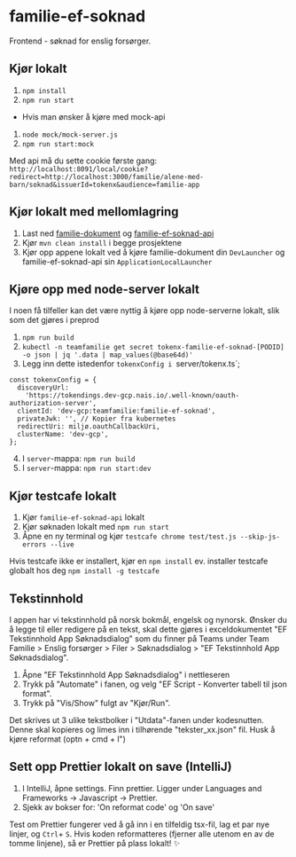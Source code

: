 # familie-ef-soknad

Frontend - søknad for enslig forsørger.

## Kjør lokalt

1. `npm install`
2. `npm run start`

* Hvis man ønsker å kjøre med mock-api
1. `node mock/mock-server.js`
2. `npm run start:mock`

Med api må du sette cookie første gang:
`http://localhost:8091/local/cookie?redirect=http://localhost:3000/familie/alene-med-barn/soknad&issuerId=tokenx&audience=familie-app`
## Kjør lokalt med mellomlagring
1. Last ned [familie-dokument](https://github.com/navikt/familie-dokument) og [familie-ef-soknad-api](https://github.com/navikt/familie-ef-soknad-api)
2. Kjør `mvn clean install` i begge prosjektene
2. Kjør opp appene lokalt ved å kjøre familie-dokument din `DevLauncher` og familie-ef-soknad-api sin `ApplicationLocalLauncher` 


## Kjøre opp med node-server lokalt
I noen få tilfeller kan det være nyttig å kjøre opp node-serverne lokalt, slik som det gjøres i preprod
1. `npm run build`
2. `kubectl -n teamfamilie get secret tokenx-familie-ef-soknad-[PODID] -o json | jq '.data | map_values(@base64d)'`
3. Legg inn dette istedenfor `tokenxConfig i `server/tokenx.ts`;
``` 
const tokenxConfig = {
  discoveryUrl:
    'https://tokendings.dev-gcp.nais.io/.well-known/oauth-authorization-server',
  clientId: 'dev-gcp:teamfamilie:familie-ef-soknad',
  privateJwk: '', // Kopier fra kubernetes
  redirectUri: miljø.oauthCallbackUri,
  clusterName: 'dev-gcp',
};
```
4. I `server`-mappa: `npm run build`
5. I `server`-mappa: `npm run start:dev`

## Kjør testcafe lokalt
1. Kjør `familie-ef-soknad-api` lokalt
2. Kjør søknaden lokalt med `npm run start`
3. Åpne en ny terminal og kjør `testcafe chrome test/test.js --skip-js-errors --live`

Hvis testcafe ikke er installert, kjør en `npm install` ev. installer testcafe globalt hos deg `npm install -g testcafe`

## Tekstinnhold
I appen har vi tekstinnhold på norsk bokmål, engelsk og nynorsk. 
Ønsker du å legge til eller redigere på en tekst, skal dette gjøres i exceldokumentet "EF Tekstinnhold App Søknadsdialog" som du finner på Teams under Team Familie > Enslig forsørger > Filer > Søknadsdialog > "EF Tekstinnhold App Søknadsdialog". 
1. Åpne "EF Tekstinnhold App Søknadsdialog" i nettleseren
2. Trykk på "Automate" i fanen, og velg "EF Script - Konverter tabell til json format".
3. Trykk på "Vis/Show" fulgt av "Kjør/Run".

Det skrives ut 3 ulike tekstbolker i "Utdata"-fanen under kodesnutten. Denne skal kopieres og limes inn i tilhørende "tekster_xx.json" fil. Husk å kjøre reformat (optn + cmd + l")



## Sett opp Prettier lokalt on save (IntelliJ)

1. I IntelliJ, åpne settings. Finn prettier. Ligger under Languages and Frameworks -> Javascript -> Prettier.
2. Sjekk av bokser for: 'On reformat code' og 'On save'

Test om Prettier fungerer ved å gå inn i en tilfeldig tsx-fil, lag et par nye linjer, og `Ctrl`+ `S`. Hvis koden reformatteres (fjerner alle utenom en av de tomme linjene), så er Prettier på plass lokalt! :sparkles:
